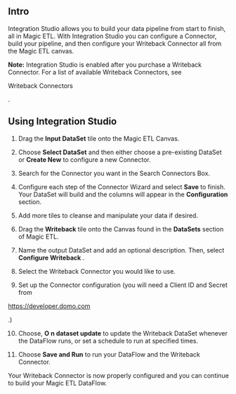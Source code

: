 

Intro
-------

Integration Studio allows you to build your data pipeline from start to finish, all in Magic ETL. With Integration Studio you can configure a Connector, build your pipeline, and then configure your Writeback Connector all from the Magic ETL canvas.


**Note:**
 Integration Studio is enabled after you purchase a Writeback Connector. For a list of available Writeback Connectors, see

Writeback Connectors

.


 Using Integration Studio
--------------------------

1. Drag the
 **Input DataSet**
 tile onto the Magic ETL Canvas.

2. Choose
 **Select DataSet**
 and then either choose a pre-existing DataSet or
 **Create New**
 to configure a new Connector.

3. Search for the Connector you want in the Search Connectors Box.

4. Configure each step of the Connector Wizard and select
 **Save**
 to finish. Your DataSet will build and the columns will appear in the
 **Configuration**
 section.

5. Add more tiles to cleanse and manipulate your data if desired.


 6. Drag the
 **Writeback**
 tile onto the Canvas found in the
 **DataSets**
 section of Magic ETL.


 7. Name the output DataSet and add an optional description. Then, select
 **Configure Writeback**
 .

8. Select the Writeback Connector you would like to use.

9. Set up the Connector configuration (you will need a Client ID and Secret from

https://developer.domo.com

.)

10. Choose,
 **O**
**n dataset update**
 to update the Writeback DataSet whenever the DataFlow runs, or set a schedule to run at specified times.

11. Choose
 **Save and Run**
 to run your DataFlow and the Writeback Connector.

Your Writeback Connector is now properly configured and you can continue to build your Magic ETL DataFlow.

